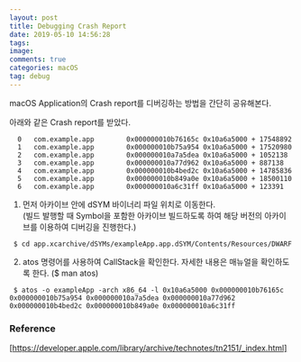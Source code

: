 ```yaml
---
layout: post
title: Debugging Crash Report
date: 2019-05-10 14:56:28
tags:
image:
comments: true
categories: macOS
tag: debug
---
```


macOS Application의 Crash report를 디버깅하는 방법을 간단히 공유해본다.

아래와 같은 Crash report를 받았다.

```
  0   com.example.app        0x000000010b76165c 0x10a6a5000 + 17548892 
  1   com.example.app        0x000000010b75a954 0x10a6a5000 + 17520980 
  2   com.example.app        0x000000010a7a5dea 0x10a6a5000 + 1052138 
  3   com.example.app        0x000000010a77d962 0x10a6a5000 + 887138 
  4   com.example.app        0x000000010b4bed2c 0x10a6a5000 + 14785836 
  5   com.example.app        0x000000010b849a0e 0x10a6a5000 + 18500110 
  6   com.example.app        0x000000010a6c31ff 0x10a6a5000 + 123391
```

1. 먼저 아카이브 안에 dSYM 바이너리 파일 위치로 이동한다.  
  (빌드 발행할 때 Symbol을 포함한 아카이브 빌드하도록 하여 해당 버전의 아카이브를 이용하여 디버깅을 진행한다.)
  ```
   $ cd app.xcarchive/dSYMs/exampleApp.app.dSYM/Contents/Resources/DWARF
  ```
2. atos 명령어를 사용하여 CallStack을 확인한다. 자세한 내용은 매뉴얼을 확인하도록 한다. ($ man atos)
  ```
   $ atos -o exampleApp -arch x86_64 -l 0x10a6a5000 0x000000010b76165c 0x000000010b75a954 0x000000010a7a5dea 0x000000010a77d962 0x000000010b4bed2c 0x000000010b849a0e 0x000000010a6c31ff
  ```

### Reference
[https://developer.apple.com/library/archive/technotes/tn2151/_index.html]
